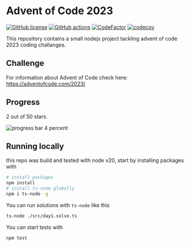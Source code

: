 # Advent of Code 2023

[![GitHub license](https://img.shields.io/badge/license-MIT-blue.svg)](https://github.com/cemusta/aoc-2023/blob/master/LICENSE)
[![GitHub actions](https://github.com/cemusta/aoc-2023/workflows/Node.js%20CI/badge.svg)](https://github.com/cemusta/aoc-2023/actions)
[![CodeFactor](https://www.codefactor.io/repository/github/cemusta/aoc-2023/badge)](https://www.codefactor.io/repository/github/cemusta/aoc-2023)
[![codecov](https://codecov.io/gh/cemusta/aoc-2023/branch/main/graph/badge.svg?token=V84jm3NSEZ)](https://codecov.io/gh/cemusta/aoc-2023)

This repository contains a small nodejs project tackling advent of code 2023 coding challanges.

## Challenge

For information about Advent of Code check here: <https://adventofcode.com/2023/>

## Progress

2 out of 50 stars.

![progress bar 4 percent](https://progress-bar.dev/4)

## Running locally

this repo was build and tested with node v20, start by installing packages with

```bash
# install packages
npm install
# install ts-node globally
npm i ts-node -g
```

You can run solutions with `ts-node` like this

```bash
ts-node ./src/day1.solve.ts
```

You can start tests with

```bash
npm test
```
